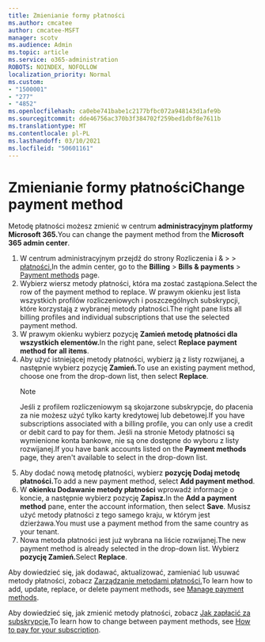 ```yaml
---
title: Zmienianie formy płatności
ms.author: cmcatee
author: cmcatee-MSFT
manager: scotv
ms.audience: Admin
ms.topic: article
ms.service: o365-administration
ROBOTS: NOINDEX, NOFOLLOW
localization_priority: Normal
ms.custom:
- "1500001"
- "277"
- "4852"
ms.openlocfilehash: ca0ebe741babe1c2177bfbc072a948143d1afe9b
ms.sourcegitcommit: dde46756ac370b3f384702f259bed1dbf8e7611b
ms.translationtype: MT
ms.contentlocale: pl-PL
ms.lasthandoff: 03/10/2021
ms.locfileid: "50601161"
---
```

# <a name="change-payment-method"></a><span data-ttu-id="aec64-102">Zmienianie formy płatności</span><span class="sxs-lookup"><span data-stu-id="aec64-102">Change payment method</span></span>

<span data-ttu-id="aec64-103">Metodę płatności możesz zmienić w centrum **administracyjnym platformy Microsoft 365.**</span><span class="sxs-lookup"><span data-stu-id="aec64-103">You can change the payment method from the **Microsoft 365 admin center**.</span></span>
  
1. <span data-ttu-id="aec64-104">W centrum administracyjnym przejdź do strony Rozliczenia i &  >    >  [płatności.](https://go.microsoft.com/fwlink/p/?linkid=2018806)</span><span class="sxs-lookup"><span data-stu-id="aec64-104">In the admin center, go to the **Billing** > **Bills & payments** > [Payment methods](https://go.microsoft.com/fwlink/p/?linkid=2018806) page.</span></span>
2. <span data-ttu-id="aec64-105">Wybierz wiersz metody płatności, która ma zostać zastąpiona.</span><span class="sxs-lookup"><span data-stu-id="aec64-105">Select the row of the payment method to replace.</span></span> <span data-ttu-id="aec64-106">W prawym okienku jest lista wszystkich profilów rozliczeniowych i poszczególnych subskrypcji, które korzystają z wybranej metody płatności.</span><span class="sxs-lookup"><span data-stu-id="aec64-106">The right pane lists all billing profiles and individual subscriptions that use the selected payment method.</span></span>
3. <span data-ttu-id="aec64-107">W prawym okienku wybierz pozycję **Zamień metodę płatności dla wszystkich elementów.**</span><span class="sxs-lookup"><span data-stu-id="aec64-107">In the right pane, select **Replace payment method for all items**.</span></span>
4. <span data-ttu-id="aec64-108">Aby użyć istniejącej metody płatności, wybierz ją z listy rozwijanej, a następnie wybierz pozycję **Zamień.**</span><span class="sxs-lookup"><span data-stu-id="aec64-108">To use an existing payment method, choose one from the drop-down list, then select **Replace**.</span></span>
    > [!NOTE]
    > <span data-ttu-id="aec64-109">Jeśli z profilem rozliczeniowym są skojarzone subskrypcje, do płacenia za nie możesz użyć tylko karty kredytowej lub debetowej.</span><span class="sxs-lookup"><span data-stu-id="aec64-109">If you have subscriptions associated with a billing profile, you can only use a credit or debit card to pay for them.</span></span> <span data-ttu-id="aec64-110">Jeśli na stronie Metody  płatności są wymienione konta bankowe, nie są one dostępne do wyboru z listy rozwijanej.</span><span class="sxs-lookup"><span data-stu-id="aec64-110">If you have bank accounts listed on the **Payment methods** page, they aren't available to select in the drop-down list.</span></span>
5. <span data-ttu-id="aec64-111">Aby dodać nową metodę płatności, wybierz **pozycję Dodaj metodę płatności.**</span><span class="sxs-lookup"><span data-stu-id="aec64-111">To add a new payment method, select **Add payment method**.</span></span>
6. <span data-ttu-id="aec64-112">W **okienku Dodawanie metody płatności** wprowadź informacje o koncie, a następnie wybierz pozycję **Zapisz.**</span><span class="sxs-lookup"><span data-stu-id="aec64-112">In the **Add a payment method** pane, enter the account information, then select **Save**.</span></span> <span data-ttu-id="aec64-113">Musisz użyć metody płatności z tego samego kraju, w którym jest dzierżawa.</span><span class="sxs-lookup"><span data-stu-id="aec64-113">You must use a payment method from the same country as your tenant.</span></span>
7. <span data-ttu-id="aec64-114">Nowa metoda płatności jest już wybrana na liście rozwijanej.</span><span class="sxs-lookup"><span data-stu-id="aec64-114">The new payment method is already selected in the drop-down list.</span></span> <span data-ttu-id="aec64-115">Wybierz **pozycję Zamień.**</span><span class="sxs-lookup"><span data-stu-id="aec64-115">Select **Replace**.</span></span>

<span data-ttu-id="aec64-116">Aby dowiedzieć się, jak dodawać, aktualizować, zamieniać lub usuwać metody płatności, zobacz [Zarządzanie metodami płatności.](https://docs.microsoft.com/microsoft-365/commerce/billing-and-payments/manage-payment-methods)</span><span class="sxs-lookup"><span data-stu-id="aec64-116">To learn how to add, update, replace, or delete payment methods, see [Manage payment methods](https://docs.microsoft.com/microsoft-365/commerce/billing-and-payments/manage-payment-methods).</span></span>

<span data-ttu-id="aec64-117">Aby dowiedzieć się, jak zmienić metody płatności, zobacz [Jak zapłacić za subskrypcję.](https://docs.microsoft.com/microsoft-365/commerce/billing-and-payments/pay-for-your-subscription)</span><span class="sxs-lookup"><span data-stu-id="aec64-117">To learn how to change between payment methods, see [How to pay for your subscription](https://docs.microsoft.com/microsoft-365/commerce/billing-and-payments/pay-for-your-subscription).</span></span>